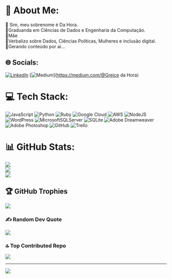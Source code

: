 # 💫 About Me:
🤎 Sim, meu sobrenome é Da Hora.<br>💛Graduanda em Ciências de Dados e Engenharia da Computação. <br>🩵Mãe <br>💜Verbalizo sobre Dados, Ciências Políticas, Mulheres e inclusão digital.<br>🧡Gerando conteúdo por aí...<br>


## 🌐 Socials:
[![LinkedIn](https://img.shields.io/badge/LinkedIn-%230077B5.svg?logo=linkedin&logoColor=white)](https://linkedin.com/in/Greicedahora) [![Medium](https://img.shields.io/badge/Medium-12100E?logo=medium&logoColor=white)](https://medium.com/@Greice da Hora) 

# 💻 Tech Stack:
![JavaScript](https://img.shields.io/badge/javascript-%23323330.svg?style=plastic&logo=javascript&logoColor=%23F7DF1E) ![Python](https://img.shields.io/badge/python-3670A0?style=plastic&logo=python&logoColor=ffdd54) ![Ruby](https://img.shields.io/badge/ruby-%23CC342D.svg?style=plastic&logo=ruby&logoColor=white) ![Google Cloud](https://img.shields.io/badge/GoogleCloud-%234285F4.svg?style=plastic&logo=google-cloud&logoColor=white) ![AWS](https://img.shields.io/badge/AWS-%23FF9900.svg?style=plastic&logo=amazon-aws&logoColor=white) ![NodeJS](https://img.shields.io/badge/node.js-6DA55F?style=plastic&logo=node.js&logoColor=white) ![WordPress](https://img.shields.io/badge/WordPress-%23117AC9.svg?style=plastic&logo=WordPress&logoColor=white) ![MicrosoftSQLServer](https://img.shields.io/badge/Microsoft%20SQL%20Server-CC2927?style=plastic&logo=microsoft%20sql%20server&logoColor=white) ![SQLite](https://img.shields.io/badge/sqlite-%2307405e.svg?style=plastic&logo=sqlite&logoColor=white) ![Adobe Dreamweaver](https://img.shields.io/badge/Adobe%20Dreamweaver-FF61F6.svg?style=plastic&logo=Adobe%20Dreamweaver&logoColor=white) ![Adobe Photoshop](https://img.shields.io/badge/adobe%20photoshop-%2331A8FF.svg?style=plastic&logo=adobe%20photoshop&logoColor=white) ![GitHub](https://img.shields.io/badge/github-%23121011.svg?style=plastic&logo=github&logoColor=white) ![Trello](https://img.shields.io/badge/Trello-%23026AA7.svg?style=plastic&logo=Trello&logoColor=white)
# 📊 GitHub Stats:
![](https://github-readme-stats.vercel.app/api?username=Codigodahora&theme=dark&hide_border=false&include_all_commits=true&count_private=true)<br/>
![](https://github-readme-streak-stats.herokuapp.com/?user=Codigodahora&theme=dark&hide_border=false)<br/>
![](https://github-readme-stats.vercel.app/api/top-langs/?username=Codigodahora&theme=dark&hide_border=false&include_all_commits=true&count_private=true&layout=compact)

## 🏆 GitHub Trophies
![](https://github-profile-trophy.vercel.app/?username=Codigodahora&theme=radical&no-frame=false&no-bg=false&margin-w=4)

### ✍️ Random Dev Quote
![](https://quotes-github-readme.vercel.app/api?type=horizontal&theme=tokyonight)

### 🔝 Top Contributed Repo
![](https://github-contributor-stats.vercel.app/api?username=Codigodahora&limit=5&theme=blue-green&combine_all_yearly_contributions=true)

---
[![](https://visitcount.itsvg.in/api?id=Codigodahora&icon=0&color=0)](https://visitcount.itsvg.in)

<!-- Proudly created with GPRM ( https://gprm.itsvg.in ) -->
